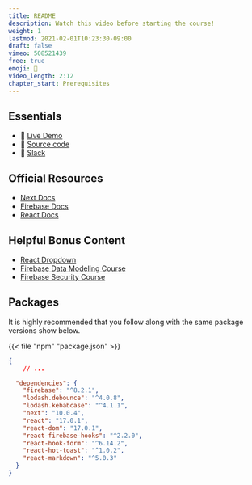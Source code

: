 ```yaml
---
title: README
description: Watch this video before starting the course!
weight: 1
lastmod: 2021-02-01T10:23:30-09:00
draft: false
vimeo: 508521439
free: true
emoji: 🚨
video_length: 2:12
chapter_start: Prerequisites
---
```


## Essentials

- 🚀 [Live Demo](https://next.fireship.io/)
- 💾 [Source code](https://github.com/fireship-io/next-firebase-course)
- 💬 [Slack](https://fireship.page.link/slack)

## Official Resources

- [Next Docs](https://nextjs.org/)
- [Firebase Docs](https://firebase.google.com)
- [React Docs](https://reactjs.org/)

## Helpful Bonus Content

- [React Dropdown](/lessons/dropdown-menu-multi-level-react/)
- [Firebase Data Modeling Course](/courses/firestore-data-modeling/)
- [Firebase Security Course](/courses/firebase-security/)

## Packages

It is highly recommended that you follow along with the same package versions show below.  

{{< file "npm" "package.json" >}}
```json
{
    // ...

  "dependencies": {
    "firebase": "^8.2.1",
    "lodash.debounce": "^4.0.8",
    "lodash.kebabcase": "^4.1.1",
    "next": "10.0.4",
    "react": "17.0.1",
    "react-dom": "17.0.1",
    "react-firebase-hooks": "^2.2.0",
    "react-hook-form": "^6.14.2",
    "react-hot-toast": "^1.0.2",
    "react-markdown": "^5.0.3"
  }
}
```